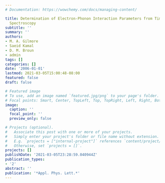 ```yaml
---
# Documentation: https://wowchemy.com/docs/managing-content/

title: Determination of Electron-Phonon Interaction Parameters from Time-Domain Terahertz
  Spectroscopy
subtitle: ''
summary: ''
authors:
- M. A. Gilmore
- Saeid Kamal
- D. M. Broun
- admin
tags: []
categories: []
date: '2006-01-01'
lastmod: 2021-03-05T15:00:48-08:00
featured: false
draft: false

# Featured image
# To use, add an image named `featured.jpg/png` to your page's folder.
# Focal points: Smart, Center, TopLeft, Top, TopRight, Left, Right, BottomLeft, Bottom, BottomRight.
image:
  caption: ''
  focal_point: ''
  preview_only: false

# Projects (optional).
#   Associate this post with one or more of your projects.
#   Simply enter your project's folder or file name without extension.
#   E.g. `projects = ["internal-project"]` references `content/project/deep-learning/index.md`.
#   Otherwise, set `projects = []`.
projects: []
publishDate: '2021-03-05T23:28:59.040944Z'
publication_types:
- '2'
abstract: ''
publication: '*Appl. Phys. Lett.*'
---
```

